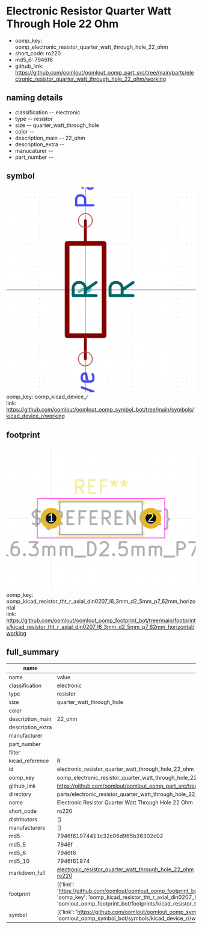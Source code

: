 # Electronic Resistor Quarter Watt Through Hole 22 Ohm

  
* oomp_key: oomp_electronic_resistor_quarter_watt_through_hole_22_ohm 
* short_code: ro220
* md5_6: 7946f6  
* github_link: https://github.com/oomlout/oomlout_oomp_part_src/tree/main/parts/electronic_resistor_quarter_watt_through_hole_22_ohm/working  
## naming details
* classification -- electronic
* type -- resistor
* size -- quarter_watt_through_hole
* color -- 
* description_main -- 22_ohm
* description_extra -- 
* manucaturer -- 
* part_number -- 



## symbol

![](symbol/0/working/working_600.png)  
oomp_key: oomp_kicad_device_r  
link: https://github.com/oomlout/oomlout_oomp_symbol_bot/tree/main/symbols/kicad_device_r/working  

## footprint

![](footprint/0/working/working_600.png)  
oomp_key: oomp_kicad_resistor_tht_r_axial_din0207_l6_3mm_d2_5mm_p7_62mm_horizontal  
link: https://github.com/oomlout/oomlout_oomp_footprint_bot/tree/main/footprints/kicad_resistor_tht_r_axial_din0207_l6_3mm_d2_5mm_p7_62mm_horizontal/working  

## full_summary
| name | value | 
| --- | --- | 
| name | value | 
| classification | electronic | 
| type | resistor | 
| size | quarter_watt_through_hole | 
| color |  | 
| description_main | 22_ohm | 
| description_extra |  | 
| manufacturer |  | 
| part_number |  | 
| filter |  | 
| kicad_reference | R | 
| id | electronic_resistor_quarter_watt_through_hole_22_ohm | 
| oomp_key | oomp_electronic_resistor_quarter_watt_through_hole_22_ohm | 
| github_link | https://github.com/oomlout/oomlout_oomp_part_src/tree/main/parts/electronic_resistor_quarter_watt_through_hole_22_ohm/working | 
| directory | parts/electronic_resistor_quarter_watt_through_hole_22_ohm | 
| name | Electronic Resistor Quarter Watt Through Hole 22 Ohm | 
| short_code | ro220 | 
| distributors | [] | 
| manufacturers | [] | 
| md5 | 7946f61974411c32c06d965b36302c02 | 
| md5_5 | 7946f | 
| md5_6 | 7946f6 | 
| md5_10 | 7946f61974 | 
| markdown_full | [electronic_resistor_quarter_watt_through_hole_22_ohm](https://github.com/oomlout/oomlout_oomp_part_src/tree/main/parts/electronic_resistor_quarter_watt_through_hole_22_ohm/working)<br>[ro220](https://github.com/oomlout/oomlout_oomp_part_src/tree/main/parts/electronic_resistor_quarter_watt_through_hole_22_ohm/working)<br> | 
| footprint | [{'link': 'https://github.com/oomlout/oomlout_oomp_footprint_bot/tree/main/foootprntss/kicad_resistor_tht_r_axial_din0207_l6_3mm_d2_5mm_p7_62mm_horizontal', 'oomp_key': 'oomp_kicad_resistor_tht_r_axial_din0207_l6_3mm_d2_5mm_p7_62mm_horizontal', 'directory': 'oomlout_oomp_footprint_bot/footprints/kicad_resistor_tht_r_axial_din0207_l6_3mm_d2_5mm_p7_62mm_horizontal//working/working.kicad_mod'}] | 
| symbol | [{'link': 'https://github.com/oomlout/oomlout_oomp_symbol_bot/tree/main/symbols/kicad_device_r', 'oomp_key': 'oomp_kicad_device_r', 'directory': 'oomlout_oomp_symbol_bot/symbols/kicad_device_r//working/working.kicad_sym'}] | 

